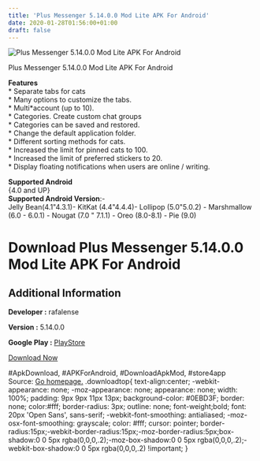 ```yaml
---
title: 'Plus Messenger 5.14.0.0 Mod Lite APK For Android'
date: 2020-01-28T01:56:00+01:00
draft: false
---
```


![Plus Messenger 5.14.0.0 Mod Lite APK For Android](https://i0.wp.com/apkhome.net/wp-content/uploads/2020/01/Plus-Messenger-5.14.0.0-Mod-Lite.png "Plus Messenger 5.14.0.0 Mod Lite APK For Android")

  

Plus Messenger 5.14.0.0 Mod Lite APK For Android

**Features**  
\* Separate tabs for cats  
\* Many options to customize the tabs.  
\* Multi\*account (up to 10).  
\* Categories. Create custom chat groups  
\* Categories can be saved and restored.  
\* Change the default application folder.  
\* Different sorting methods for cats.  
\* Increased the limit for pinned cats to 100.  
\* Increased the limit of preferred stickers to 20.  
\* Display floating notifications when users are online / writing.

**Supported Android**  
{4.0 and UP}  
**Supported Android Version**:-  
Jelly Bean(4.1"4.3.1)- KitKat (4.4"4.4.4)- Lollipop (5.0"5.0.2) - Marshmallow (6.0 - 6.0.1) - Nougat (7.0 " 7.1.1) - Oreo (8.0-8.1) - Pie (9.0)

Download Plus Messenger 5.14.0.0 Mod Lite APK For Android
=========================================================

Additional Information
----------------------

**Developer :** rafalense

**Version :** 5.14.0.0

**Google Play :** [PlayStore](https://play.google.com/store/apps/details?id=org.telegram.plus)

  

[Download Now](https://store4app.co/post/plus-messenger-5-14-0-0-mod-lite-apk-for-android_1580136257)

  
#ApkDownload, #APKForAndroid, #DownloadApkMod, #store4app  
Source: [Go homepage.](https://store4app.co/post/plus-messenger-5-14-0-0-mod-lite-apk-for-android_1580136257) .downloadtop{ text-align:center; -webkit-appearance: none; -moz-appearance: none; appearance: none; width: 100%; padding: 9px 9px 11px 13px; background-color: #0EBD3F; border: none; color:#fff; border-radius: 3px; outline: none; font-weight;bold; font: 20px 'Open Sans', sans-serif; -webkit-font-smoothing: antialiased; -moz-osx-font-smoothing: grayscale; color: #fff; cursor: pointer; border-radius:15px;-webkit-border-radius:15px;-moz-border-radius:5px;box-shadow:0 0 5px rgba(0,0,0,.2);-moz-box-shadow:0 0 5px rgba(0,0,0,.2);-webkit-box-shadow:0 0 5px rgba(0,0,0,.2) !important; }